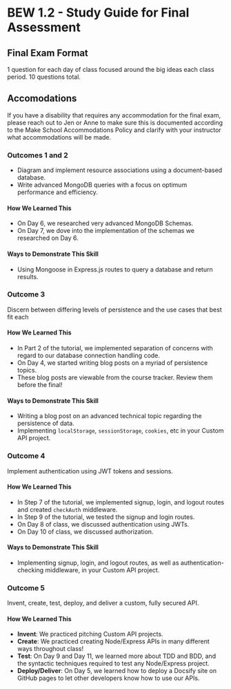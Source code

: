 # BEW 1.2 - Study Guide for Final Assessment

## Final Exam Format

1 question for each day of class focused around the big ideas each class period. 10 questions total.

## Accomodations

 If you have a disability that requires any accommodation for the final exam, please reach out to Jen or Anne to make sure this is documented according to the Make School Accommodations Policy and clarify with your instructor what accommodations will be made.

### Outcomes 1 and 2

* Diagram and implement resource associations using a document-based database.
* Write advanced MongoDB queries with a focus on optimum performance and efficiency.

#### How We Learned This

* On Day 6, we researched very advanced MongoDB Schemas.
* On Day 7, we dove into the implementation of the schemas we researched on Day 6.

#### Ways to Demonstrate This Skill

* Using Mongoose in Express.js routes to query a database and return results.

### Outcome 3

Discern between differing levels of persistence and the use cases that best fit each

#### How We Learned This

* In Part 2 of the tutorial, we implemented separation of concerns with regard to our database connection handling code.
* On Day 4, we started writing blog posts on a myriad of persistence topics.
* These blog posts are viewable from the course tracker. Review them before the final!

#### Ways to Demonstrate This Skill

* Writing a blog post on an advanced technical topic regarding the persistence of data.
* Implementing `localStorage`, `sessionStorage`, `cookies`, etc in your Custom API project.

### Outcome 4

Implement authentication using JWT tokens and sessions.

#### How We Learned This

* In Step 7 of the tutorial, we implemented signup, login, and logout routes and created `checkAuth` middleware.
* In Step 9 of the tutorial, we tested the signup and login routes.
* On Day 8 of class, we discussed authentication using JWTs.
* On Day 10 of class, we discussed authorization.

#### Ways to Demonstrate This Skill

* Implementing signup, login, and logout routes, as well as authentication-checking middleware, in your Custom API project.

### Outcome 5

Invent, create, test, deploy, and deliver a custom, fully secured API.

#### How We Learned This

* **Invent**: We practiced pitching Custom API projects.
* **Create**: We practiced creating Node/Express APIs in many different ways throughout class!
* **Test**: On Day 9 and Day 11, we learned more about TDD and BDD, and the syntactic techniques required to test any Node/Express project.
* **Deploy/Deliver**: On Day 5, we learned how to deploy a Docsify site on GitHub pages to let other developers know how to use our APIs.
